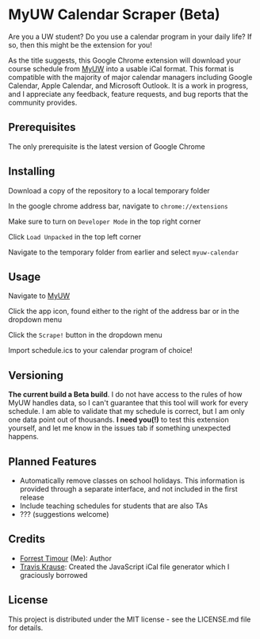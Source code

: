# MyUW Calendar Scraper (Beta)

Are you a UW student? Do you use a calendar program in your daily life? If so, then this might be the extension for you!

As the title suggests, this Google Chrome extension will download your course schedule from [MyUW](https://my.uw.edu) into a usable iCal format. This format is compatible with the majority of major calendar managers including Google Calendar, Apple Calendar, and Microsoft Outlook. It is a work in progress, and I appreciate any feedback, feature requests, and bug reports that the community provides.

## Prerequisites

The only prerequisite is the latest version of Google Chrome

## Installing

Download a copy of the repository to a local temporary folder

In the google chrome address bar, navigate to ```chrome://extensions```

Make sure to turn on ```Developer Mode``` in the top right corner

Click ```Load Unpacked``` in the top left corner

Navigate to the temporary folder from earlier and select ```myuw-calendar```

## Usage

Navigate to [MyUW](https://my.uw.edu)

Click the app icon, found either to the right of the address bar or in the dropdown menu

Click the ```Scrape!``` button in the dropdown menu

Import schedule.ics to your calendar program of choice!

## Versioning

**The current build a Beta build**. I do not have access to the rules of how MyUW handles data, so I can't guarantee that this tool will work for every schedule. I am able to validate that my schedule is correct, but I am only one data point out of thousands. **I need you(!)** to test this extension yourself, and let me know in the issues tab if something unexpected happens.

## Planned Features

- Automatically remove classes on school holidays. This information is provided through a separate interface, and not included in the first release
- Include teaching schedules for students that are also TAs
- ??? (suggestions welcome)

## Credits

- [Forrest Timour](github.com/Forrest-T) (Me): Author
- [Travis Krause](github.com/nwcell): Created the JavaScript iCal file generator which I graciously borrowed


## License

This project is distributed under the MIT license - see the LICENSE.md file for details.
